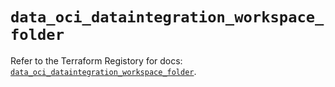 # `data_oci_dataintegration_workspace_folder`

Refer to the Terraform Registory for docs: [`data_oci_dataintegration_workspace_folder`](https://registry.terraform.io/providers/oracle/oci/6.18.0/docs/data-sources/dataintegration_workspace_folder).
